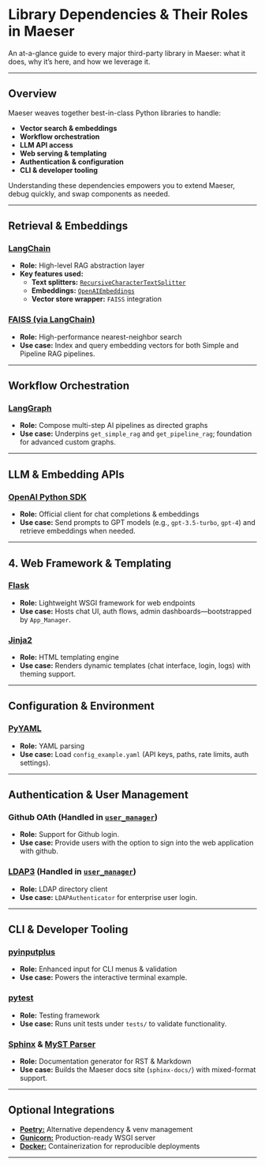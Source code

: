 # Library Dependencies & Their Roles in Maeser

An at-a-glance guide to every major third-party library in Maeser: what it does, why it’s here, and how we leverage it.

---

## Overview

Maeser weaves together best-in-class Python libraries to handle:  
- **Vector search & embeddings**  
- **Workflow orchestration**  
- **LLM API access**  
- **Web serving & templating**  
- **Authentication & configuration**  
- **CLI & developer tooling**

Understanding these dependencies empowers you to extend Maeser, debug quickly, and swap components as needed.

---

## Retrieval & Embeddings

### [LangChain](https://python.langchain.com/docs/introduction/)
- **Role:** High-level RAG abstraction layer
- **Key features used:**
  - **Text splitters:** [`RecursiveCharacterTextSplitter`](https://python.langchain.com/api_reference/text_splitters/character/langchain_text_splitters.character.RecursiveCharacterTextSplitter.html#langchain_text_splitters.character.RecursiveCharacterTextSplitter)  
  - **Embeddings:** [`OpenAIEmbeddings`](https://python.langchain.com/api_reference/openai/embeddings/langchain_openai.embeddings.base.OpenAIEmbeddings.html)  
  - **Vector store wrapper:** `FAISS` integration  

### [FAISS (via LangChain)](https://python.langchain.com/api_reference/community/vectorstores/langchain_community.vectorstores.faiss.FAISS.html)
- **Role:** High-performance nearest-neighbor search  
- **Use case:** Index and query embedding vectors for both Simple and Pipeline RAG pipelines.

---

## Workflow Orchestration

### [LangGraph](https://langchain-ai.github.io/langgraph/)
- **Role:** Compose multi-step AI pipelines as directed graphs
- **Use case:** Underpins `get_simple_rag` and `get_pipeline_rag`; foundation for advanced custom graphs.

---

## LLM & Embedding APIs

### [OpenAI Python SDK](https://github.com/openai/openai-python)
- **Role:** Official client for chat completions & embeddings
- **Use case:** Send prompts to GPT models (e.g., `gpt-3.5-turbo`, `gpt-4`) and retrieve embeddings when needed.

---

## 4. Web Framework & Templating

### [Flask](https://flask.palletsprojects.com/en/stable/)
- **Role:** Lightweight WSGI framework for web endpoints
- **Use case:** Hosts chat UI, auth flows, admin dashboards—bootstrapped by `App_Manager`.

### [Jinja2](https://jinja.palletsprojects.com/en/stable/)
- **Role:** HTML templating engine
- **Use case:** Renders dynamic templates (chat interface, login, logs) with theming support.

---

## Configuration & Environment

### [PyYAML](https://pypi.org/project/PyYAML/)
- **Role:** YAML parsing
- **Use case:** Load `config_example.yaml` (API keys, paths, rate limits, auth settings).

---

## Authentication & User Management

### Github OAth (Handled in [`user_manager`](../autodoc/maeser/maeser.user_manager))
- **Role:** Support for Github login.
- **Use case:** Provide users with the option to sign into the web application with github.

### [LDAP3](https://ldap3.readthedocs.io/en/latest/) (Handled in [`user_manager`](../autodoc/maeser/maeser.user_manager))
- **Role:** LDAP directory client
- **Use case:** `LDAPAuthenticator` for enterprise user login.

---

## CLI & Developer Tooling

### [pyinputplus](https://pypi.org/project/PyInputPlus/)
- **Role:** Enhanced input for CLI menus & validation
- **Use case:** Powers the interactive terminal example.

### [pytest](https://docs.pytest.org/en/stable/)
- **Role:** Testing framework
- **Use case:** Runs unit tests under `tests/` to validate functionality.

### [Sphinx](https://www.sphinx-doc.org/en/master/) & [MyST Parser](https://myst-parser.readthedocs.io/en/v0.16.1/sphinx/intro.html)
- **Role:** Documentation generator for RST & Markdown  
- **Use case:** Builds the Maeser docs site (`sphinx-docs/`) with mixed-format support.

---

## Optional Integrations

- **[Poetry:](https://python-poetry.org/)** Alternative dependency & venv management
- **[Gunicorn:](https://flask.palletsprojects.com/en/stable/deploying/gunicorn/)** Production-ready WSGI server
- **[Docker:](https://docs.docker.com/)** Containerization for reproducible deployments

---